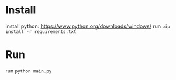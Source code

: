 # Install

install python: https://www.python.org/downloads/windows/
run `pip install -r requirements.txt`

# Run
run `python main.py`

